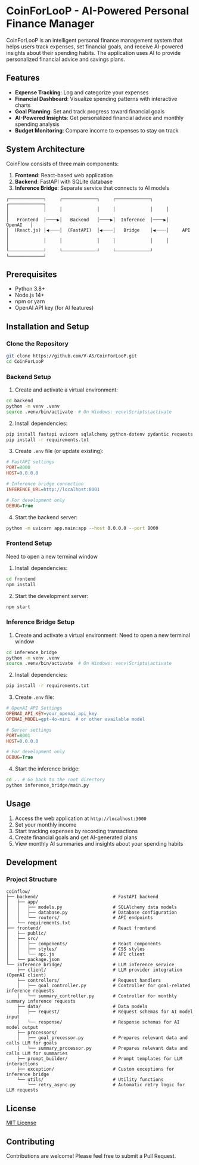 # CoinForLooP - AI-Powered Personal Finance Manager

CoinForLooP is an intelligent personal finance management system that helps users track expenses, set financial goals, and receive AI-powered insights about their spending habits. The application uses AI to provide personalized financial advice and savings plans.

## Features

- **Expense Tracking**: Log and categorize your expenses
- **Financial Dashboard**: Visualize spending patterns with interactive charts
- **Goal Planning**: Set and track progress toward financial goals
- **AI-Powered Insights**: Get personalized financial advice and monthly spending analysis
- **Budget Monitoring**: Compare income to expenses to stay on track

## System Architecture

CoinFlow consists of three main components:

1. **Frontend**: React-based web application
2. **Backend**: FastAPI with SQLite database
3. **Inference Bridge**: Separate service that connects to AI models

```
┌─────────────┐     ┌─────────────┐     ┌─────────────┐     ┌─────────────┐
│             │     │             │     │             │     │             │
│   Frontend  │────▶│   Backend   │────▶│  Inference  │────▶│    OpenAI   │
│  (React.js) │◀────│  (FastAPI)  │◀────│   Bridge    │◀────│     API     │
│             │     │             │     │             │     │             │
└─────────────┘     └─────────────┘     └─────────────┘     └─────────────┘
```

## Prerequisites

- Python 3.8+
- Node.js 14+
- npm or yarn
- OpenAI API key (for AI features)

## Installation and Setup

### Clone the Repository

```bash
git clone https://github.com/V-AS/CoinForLooP.git
cd CoinForLooP
```

### Backend Setup

1. Create and activate a virtual environment:

```bash
cd backend
python -m venv .venv
source .venv/bin/activate  # On Windows: venv\Scripts\activate
```

2. Install dependencies:

```bash
pip install fastapi uvicorn sqlalchemy python-dotenv pydantic requests python-multipart
pip install -r requirements.txt
```

3. Create `.env` file (or update existing):

```ini
# FastAPI settings
PORT=8000
HOST=0.0.0.0

# Inference bridge connection
INFERENCE_URL=http://localhost:8001

# For development only
DEBUG=True
```

4. Start the backend server:

```bash
python -m uvicorn app.main:app --host 0.0.0.0 --port 8000    
```

### Frontend Setup
Need to open a new terminal window
1. Install dependencies:

```bash
cd frontend
npm install
```

2. Start the development server:

```bash
npm start
```

### Inference Bridge Setup

1. Create and activate a virtual environment:
Need to open a new terminal window
```bash
cd inference_bridge
python -m venv .venv
source .venv/bin/activate  # On Windows: venv\Scripts\activate
```

2. Install dependencies:

```bash
pip install -r requirements.txt
```

3. Create `.env` file:

```ini
# OpenAI API Settings
OPENAI_API_KEY=your_openai_api_key
OPENAI_MODEL=gpt-4o-mini  # or other available model

# Server settings
PORT=8001
HOST=0.0.0.0

# For development only
DEBUG=True
```

4. Start the inference bridge:

```bash
cd .. # Go back to the root directory
python inference_bridge/main.py
```

## Usage

1. Access the web application at `http://localhost:3000`
2. Set your monthly income
3. Start tracking expenses by recording transactions
4. Create financial goals and get AI-generated plans
5. View monthly AI summaries and insights about your spending habits

## Development

### Project Structure

```
coinflow/
├── backend/                            # FastAPI backend
│   ├── app/
│   │   ├── models.py                   # SQLAlchemy data models
│   │   ├── database.py                 # Database configuration
│   │   └── routers/                    # API endpoints
│   └── requirements.txt
├── frontend/                           # React frontend
│   ├── public/
│   ├── src/
│   │   ├── components/                 # React components
│   │   ├── styles/                     # CSS styles
│   │   └── api.js                      # API client
│   └── package.json
└── inference_bridge/                   # LLM inference service
    ├── client/                         # LLM provider integration (OpenAI client)
    ├── controllers/                    # Request handlers
    │   ├── goal_controller.py          # Controller for goal-related inference requests
    │   └── summary_controller.py       # Controller for monthly summary inference requests
    ├── data/                           # Data models
    │   ├── request/                    # Request schemas for AI model input
    │   └── response/                   # Response schemas for AI model output
    ├── processors/                     
    │   ├── goal_processor.py           # Prepares relevant data and calls LLM for goals
    │   └── summary_processor.py        # Prepares relevant data and calls LLM for summaries
    ├── prompt_builder/                 # Prompt templates for LLM interactions
    ├── exception/                      # Custom exceptions for inference bridge
    └── utils/                          # Utility functions
        └── retry_async.py              # Automatic retry logic for LLM requests
```

## License

[MIT License](LICENSE)

## Contributing

Contributions are welcome! Please feel free to submit a Pull Request.
